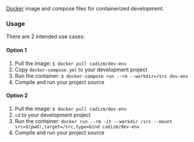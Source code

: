 [Docker](https://hub.docker.com/r/cadizm/dev-env/) image and compose files for containerized development.

### Usage

There are 2 intended use cases:


#### Option 1

1. Pull the image: `$ docker pull cadizm/dev-env`
2. Copy `docker-compose.yml` to your development project
3. Run the container: `$ docker-compose run --rm --workdir=/src dev-env`
4. Compile and run your project source


#### Option 2

1. Pull the image: `$ docker pull cadizm/dev-env`
2. `cd` to your development project
3. Run the container: `docker run --rm -it --workdir /src --mount src=$(pwd),target=/src,type=bind cadizm/dev-env`
4. Compile and run your project source

